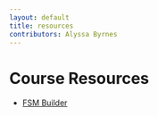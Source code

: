```yaml
---
layout: default
title: resources
contributors: Alyssa Byrnes
---
```


# Course Resources


* [FSM Builder](https://madebyevan.com/fsm/)